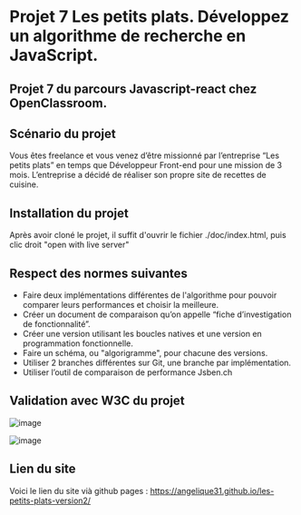 # Projet 7 Les petits plats.  Développez un algorithme de recherche en JavaScript.

## Projet 7 du parcours Javascript-react chez OpenClassroom.

## Scénario du projet 
Vous êtes freelance et vous venez d’être missionné par l’entreprise “Les petits plats” en temps que Développeur Front-end pour une mission de 3 mois. 
L’entreprise a décidé de réaliser son propre site de recettes de cuisine.

## Installation du projet
Après avoir cloné le projet, il suffit d'ouvrir le fichier ./doc/index.html, puis clic droit "open with live server"

## Respect des normes suivantes 
- Faire deux implémentations différentes de l'algorithme  pour pouvoir comparer leurs performances et choisir la meilleure.
- Créer un document de comparaison qu’on appelle “fiche d’investigation de fonctionnalité”.
- Créer une version utilisant les boucles natives  et une version en programmation fonctionnelle.
- Faire un schéma, ou "algorigramme", pour chacune des versions.
- Utiliser 2 branches différentes sur Git, une branche par implémentation.
- Utiliser l’outil de comparaison de performance Jsben.ch 

## Validation avec W3C du projet
![image](https://user-images.githubusercontent.com/93211301/210443003-9fc16f37-2ea4-4e71-b8d8-34ed4a0d92a9.png)

![image](https://user-images.githubusercontent.com/93211301/210443283-572230c1-10f6-4c73-8460-0bc32e6c8aa1.png)

## Lien du site 
Voici le lien du site vià github pages : https://angelique31.github.io/les-petits-plats-version2/